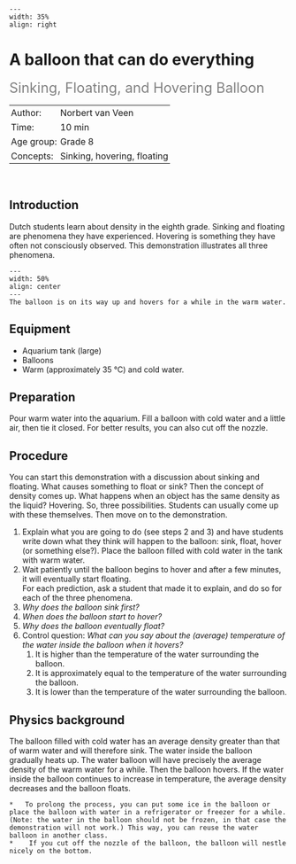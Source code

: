 ```{figure} ../../figures/confirmed.png
---
width: 35%
align: right
```

# A balloon that can do everything
<span style="font-size: 25px; color: gray;">Sinking, Floating, and Hovering Balloon</span>

<table style="width: 100%; border-collapse: collapse; border: none;">
    <tr style="background-color: var(--background-color);">  
        <td style="text-align: left; padding: 3px; border: none; color: var(--text-color)">Author:</td>
        <td style="text-align: left; padding: 3px; border: none; color: var(--text-color)">Norbert van Veen</td>
    </tr>
    <tr style="background-color: var(--background-color);"> 
        <td style="text-align: left; padding: 3px; border: none; color: var(--text-color)">Time:</td>
        <td style="text-align: left; padding: 3px; border: none; color: var(--text-color)">10 min</td>
    </tr>
    <tr style="background-color: var(--background-color);"> 
        <td style="text-align: left; padding: 3px; border: none; color: var(--text-color)">Age group:</td>
        <td style="text-align: left; padding: 3px; border: none; color: var(--text-color)">Grade 8</td>
    </tr>
    <tr style="background-color: var(--background-color);"> 
        <td style="text-align: left; padding: 3px; border: none; color: var(--text-color)">Concepts:</td>
        <td style="text-align: left; padding: 3px; border: none; color: var(--text-color)">Sinking, hovering, floating</td>
    </tr>
</table><br>


## Introduction
Dutch students learn about density in the eighth grade. Sinking and floating are phenomena they have experienced. Hovering is something they have often not consciously observed. This demonstration illustrates all three phenomena.

```{figure} demo76_figure1.jpg
---
width: 50%
align: center
---
The balloon is on its way up and hovers for a while in the warm water.
```

## Equipment
- Aquarium tank (large)
- Balloons
- Warm (approximately 35 °C) and cold water.

## Preparation
Pour warm water into the aquarium. Fill a balloon with cold water and a little air, then tie it closed. For better results, you can also cut off the nozzle.

## Procedure
You can start this demonstration with a discussion about sinking and floating. What causes something to float or sink? Then the concept of density comes up. What happens when an object has the same density as the liquid? Hovering.
So, three possibilities. Students can usually come up with these themselves. Then move on to the demonstration.
1. Explain what you are going to do (see steps 2 and 3) and have students write down what they think will happen to the balloon: sink, float, hover (or something else?).
Place the balloon filled with cold water in the tank with warm water.
2. Wait patiently until the balloon begins to hover and after a few minutes, it will eventually start floating.\
For each prediction, ask a student that made it to explain, and do so for each of the three phenomena.
3. *Why does the balloon sink first?*
4. *When does the balloon start to hover?*
5. *Why does the balloon eventually float?*
6. Control question: *What can you say about the (average) temperature of the water inside the balloon when it hovers?* 
    1. It is higher than the temperature of the water surrounding the balloon.
    2. It is approximately equal to the temperature of the water surrounding the balloon.
    3. It is lower than the temperature of the water surrounding the balloon.

## Physics background
The balloon filled with cold water has an average density greater than that of warm water and will therefore sink. The water inside the balloon gradually heats up. The water balloon will have precisely the average density of the warm water for a while. Then the balloon hovers. If the water inside the balloon continues to increase in temperature, the average density decreases and the balloon floats.

```{tip}
*	To prolong the process, you can put some ice in the balloon or place the balloon with water in a refrigerator or freezer for a while. (Note: the water in the balloon should not be frozen, in that case the demonstration will not work.) This way, you can reuse the water balloon in another class.
*	 If you cut off the nozzle of the balloon, the balloon will nestle nicely on the bottom.
```
